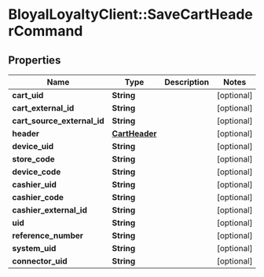 # BloyalLoyaltyClient::SaveCartHeaderCommand

## Properties
Name | Type | Description | Notes
------------ | ------------- | ------------- | -------------
**cart_uid** | **String** |  | [optional] 
**cart_external_id** | **String** |  | [optional] 
**cart_source_external_id** | **String** |  | [optional] 
**header** | [**CartHeader**](CartHeader.md) |  | [optional] 
**device_uid** | **String** |  | [optional] 
**store_code** | **String** |  | [optional] 
**device_code** | **String** |  | [optional] 
**cashier_uid** | **String** |  | [optional] 
**cashier_code** | **String** |  | [optional] 
**cashier_external_id** | **String** |  | [optional] 
**uid** | **String** |  | [optional] 
**reference_number** | **String** |  | [optional] 
**system_uid** | **String** |  | [optional] 
**connector_uid** | **String** |  | [optional] 

